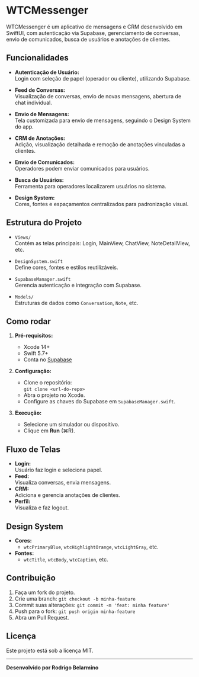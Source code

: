# WTCMessenger

WTCMessenger é um aplicativo de mensagens e CRM desenvolvido em SwiftUI, com autenticação via Supabase, gerenciamento de conversas, envio de comunicados, busca de usuários e anotações de clientes.

## Funcionalidades

- **Autenticação de Usuário:**  
  Login com seleção de papel (operador ou cliente), utilizando Supabase.

- **Feed de Conversas:**  
  Visualização de conversas, envio de novas mensagens, abertura de chat individual.

- **Envio de Mensagens:**  
  Tela customizada para envio de mensagens, seguindo o Design System do app.

- **CRM de Anotações:**  
  Adição, visualização detalhada e remoção de anotações vinculadas a clientes.

- **Envio de Comunicados:**  
  Operadores podem enviar comunicados para usuários.

- **Busca de Usuários:**  
  Ferramenta para operadores localizarem usuários no sistema.

- **Design System:**  
  Cores, fontes e espaçamentos centralizados para padronização visual.

## Estrutura do Projeto

- `Views/`  
  Contém as telas principais: Login, MainView, ChatView, NoteDetailView, etc.

- `DesignSystem.swift`  
  Define cores, fontes e estilos reutilizáveis.

- `SupabaseManager.swift`  
  Gerencia autenticação e integração com Supabase.

- `Models/`  
  Estruturas de dados como `Conversation`, `Note`, etc.

## Como rodar

1. **Pré-requisitos:**  
   - Xcode 14+  
   - Swift 5.7+  
   - Conta no [Supabase](https://supabase.com/)

2. **Configuração:**  
   - Clone o repositório:  
     `git clone <url-do-repo>`
   - Abra o projeto no Xcode.
   - Configure as chaves do Supabase em `SupabaseManager.swift`.

3. **Execução:**  
   - Selecione um simulador ou dispositivo.
   - Clique em **Run** (⌘R).

## Fluxo de Telas

- **Login:**  
  Usuário faz login e seleciona papel.
- **Feed:**  
  Visualiza conversas, envia mensagens.
- **CRM:**  
  Adiciona e gerencia anotações de clientes.
- **Perfil:**  
  Visualiza e faz logout.

## Design System

- **Cores:**  
  - `wtcPrimaryBlue`, `wtcHighlightOrange`, `wtcLightGray`, etc.
- **Fontes:**  
  - `wtcTitle`, `wtcBody`, `wtcCaption`, etc.

## Contribuição

1. Faça um fork do projeto.
2. Crie uma branch: `git checkout -b minha-feature`
3. Commit suas alterações: `git commit -m 'feat: minha feature'`
4. Push para o fork: `git push origin minha-feature`
5. Abra um Pull Request.

## Licença

Este projeto está sob a licença MIT.

---

**Desenvolvido por Rodrigo Belarmino**
